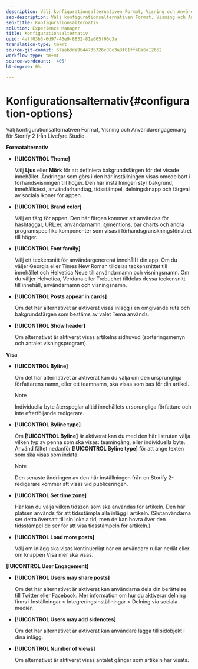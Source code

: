 ```yaml
---
description: Välj konfigurationsalternativen Format, Visning och Användarengagemang för Storify 2 från Livefyre Studio.
seo-description: Välj konfigurationsalternativen Format, Visning och Användarengagemang för Storify 2 från Livefyre Studio.
seo-title: Konfigurationsalternativ
solution: Experience Manager
title: Konfigurationsalternativ
uuid: 4a7f03b3-6d97-46e9-8832-81e665f06d3a
translation-type: tm+mt
source-git-commit: 67aeb3de964473b326c88c3a3f81ff48a6a12652
workflow-type: tm+mt
source-wordcount: '405'
ht-degree: 0%

---
```



# Konfigurationsalternativ{#configuration-options}

Välj konfigurationsalternativen Format, Visning och Användarengagemang för Storify 2 från Livefyre Studio.

**Formatalternativ**

* **[!UICONTROL Theme]**

   Välj **Ljus** eller **Mörk** för att definiera bakgrundsfärgen för det visade innehållet. Ändringar som görs i den här inställningen visas omedelbart i förhandsvisningen till höger. Den här inställningen styr bakgrund, innehållstext, användarhandtag, tidsstämpel, delningsknapp och färgval av sociala ikoner för appen.

* **[!UICONTROL Brand color]**

   Välj en färg för appen. Den här färgen kommer att användas för hashtaggar, URL:er, användarnamn, @mentions, bar charts och andra programspecifika komponenter som visas i förhandsgranskningsfönstret till höger.

* **[!UICONTROL Font family]**

   Välj ett teckensnitt för användargenererat innehåll i din app. Om du väljer Georgia eller Times New Roman tilldelas teckensnittet till innehållet och Helvetica Neue till användarnamn och visningsnamn. Om du väljer Helvetica, Verdana eller Trebuchet tilldelas dessa teckensnitt till innehåll, användarnamn och visningsnamn.

* **[!UICONTROL Posts appear in cards]**

   Om det här alternativet är aktiverat visas inlägg i en omgivande ruta och bakgrundsfärgen som bestäms av valet Tema används.

* **[!UICONTROL Show header]**

   Om alternativet är aktiverat visas artikelns sidhuvud (sorteringsmenyn och antalet visningsprogram).

**Visa**

* **[!UICONTROL Byline]**

   Om det här alternativet är aktiverat kan du välja om den ursprungliga författarens namn, eller ett teamnamn, ska visas som bas för din artikel.

   >[!NOTE]
   >
   >Individuella byte återspeglar alltid innehållets ursprungliga författare och inte efterföljande redigerare.

* **[!UICONTROL Byline type]**

   Om **[!UICONTROL Byline]** är aktiverat kan du med den här listrutan välja vilken typ av penna som ska visas: teamingång, eller individuella byte. Använd fältet nedanför **[!UICONTROL Byline type]** för att ange texten som ska visas som indata.

   >[!NOTE]
   >
   >Den senaste ändringen av den här inställningen från en Storify 2-redigerare kommer att visas vid publiceringen.

* **[!UICONTROL Set time zone]**

   Här kan du välja vilken tidszon som ska användas för artikeln. Den här platsen används för att tidsstämpla alla inlägg i artikeln. (Slutanvändarna ser detta översatt till sin lokala tid, men de kan hovra över den tidsstämpel de ser för att visa tidsstämpeln för artikeln.)

* **[!UICONTROL Load more posts]**

   Välj om inlägg ska visas kontinuerligt när en användare rullar nedåt eller om knappen Visa mer ska visas.

**[!UICONTROL User Engagement]**

* **[!UICONTROL Users may share posts]**

   Om det här alternativet är aktiverat kan användarna dela din berättelse till Twitter eller Facebook. Mer information om hur du aktiverar delning finns i Inställningar > Integreringsinställningar > Delning via sociala medier.

* **[!UICONTROL Users may add sidenotes]**

   Om det här alternativet är aktiverat kan användare lägga till sidobjekt i dina inlägg.

* **[!UICONTROL Number of views]**

   Om alternativet är aktiverat visas antalet gånger som artikeln har visats.

